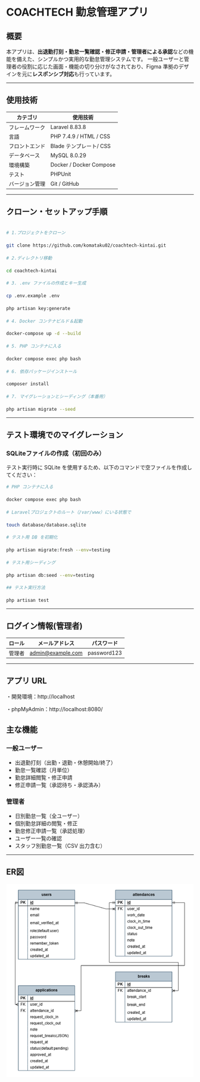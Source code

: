 # COACHTECH 勤怠管理アプリ

## 概要

本アプリは、**出退勤打刻・勤怠一覧確認・修正申請・管理者による承認**などの機能を備えた、シンプルかつ実用的な勤怠管理システムです。
一般ユーザーと管理者の役割に応じた画面・機能の切り分けがなされており、Figma 準拠のデザインを元に**レスポンシブ対応**も行っています。

---

## 使用技術

| カテゴリ       | 使用技術               |
| -------------- | ---------------------- |
| フレームワーク | Laravel 8.83.8         |
| 言語           | PHP 7.4.9 / HTML / CSS     |
| フロントエンド | Blade テンプレート/ CSS |
| データベース   | MySQL 8.0.29           |
| 環境構築       | Docker / Docker Compose  |
| テスト         | PHPUnit                |
| バージョン管理 | Git / GitHub             |

---

## クローン・セットアップ手順

```bash

# 1.プロジェクトをクローン

git clone https://github.com/komataku02/coachtech-kintai.git

# 2.ディレクトリ移動

cd coachtech-kintai

# 3. .env ファイルの作成とキー生成

cp .env.example .env

php artisan key:generate

# 4. Docker コンテナビルド＆起動

docker-compose up -d --build

# 5. PHP コンテナに入る

docker compose exec php bash

# 6. 依存パッケージインストール

composer install

# 7. マイグレーションとシーディング（本番用）

php artisan migrate --seed
```
---

## テスト環境でのマイグレーション

### SQLiteファイルの作成（初回のみ）

テスト実行時に SQLite を使用するため、以下のコマンドで空ファイルを作成してください：
```bash
# PHP コンテナに入る

docker compose exec php bash

# Laravelプロジェクトのルート（/var/www）にいる状態で

touch database/database.sqlite

# テスト用 DB を初期化

php artisan migrate:fresh --env=testing

# テスト用シーディング

php artisan db:seed --env=testing

## テスト実行方法

php artisan test
```
---

## ログイン情報(管理者)

| ロール | メールアドレス    | パスワード  |
| ------ | ----------------- | ----------- |
| 管理者 | admin@example.com | password123 |


---

## アプリ URL

・開発環境：http://localhost

・phpMyAdmin：http://localhost:8080/

## 主な機能

### 一般ユーザー

-   出退勤打刻（出勤・退勤・休憩開始/終了）
-   勤怠一覧確認（月単位）
-   勤怠詳細閲覧・修正申請
-   修正申請一覧（承認待ち・承認済み）

### 管理者

- 日別勤怠一覧（全ユーザー）
- 個別勤怠詳細の閲覧・修正
- 勤怠修正申請一覧（承認処理）
- ユーザー一覧の確認
- スタッフ別勤怠一覧（CSV 出力含む）

---

## ER図

![ER図](https://github.com/komataku02/coachtech-kintai/blob/main/er-diagram.png?raw=true)